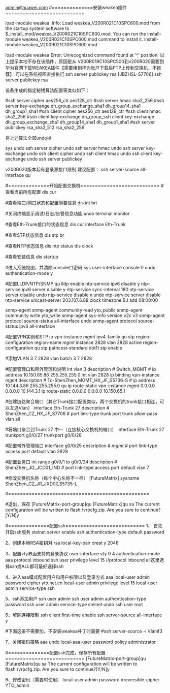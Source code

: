 admin@huawei.com
#==============安装weakea插件===========================

<JBZHSL-S7706>load-module weakea 
Info: Load weakea_V200R021C10SPC600.mod from the startup system software to $_install_mod/weakea_V200R021C10SPC600.mod. You can run the install-module weakea_V200R021C10SPC600.mod command to install it.
<JBZHSL-S7706>install-module weakea_V200R021C10SPC600.mod

<JBZHSL-S7706>load-module weakea
       Error: Unrecognized command found at '^' position.
以上提示本地不存在该插件，原因是从
V200R019C10SPC500到v200R020需要到华为官网下载WEAKEA插件【需要用到华为账户下载后FTP上传到交换机，不推荐】
可以在系统视图直接执行 ssh server publickey rsa
[JBZHSL-S7706] ssh server publickey rsa

设备生成的指定秘钥算法配置等类似如下：

#ssh server cipher aes256_ctr aes128_ctr
#ssh server hmac sha2_256
#ssh server key-exchange dh_group_exchange_sha1 dh_group14_sha1 dh_group1_sha1
#ssh client cipher aes256_ctr aes128_ctr
#ssh client hmac sha2_256
#ssh client key-exchange dh_group_ssh client key-exchange dh_group_exchange_sha1 dh_group14_sha1 dh_group1_sha1
#ssh server publickey rsa_sha2_512 rsa_sha2_256

将上述算法全部undo掉

sys
undo ssh server cipher
undo ssh server hmac
undo ssh server key-exchange
undo ssh client cipher
undo ssh client hmac
undo ssh client key-exchange
undo ssh server publickey

v200R020版本起有登录源接口限制 建议配置：
ssh server-source all-interface
qu

#==============开始配置交换机===========================
#查看当前所有配置
dis cur

#查看端口/网口状态和配置简要信息
dis int bri

#关闭终端显示调试/日志/告警信息功能
undo terminal monitor

#查看Eth-Trunk接口的状态信息
dis cur interface Eth-Trunk

#查看STP状态信息
dis stp br

#查看NTP状态信息
dis ntp status
dis clock

#查看安装信息
dis startup

#进入系统视图，并清除console口密码
sys
user-interface console 0
undo authentication-mode
y

#配置LLDP/NTP/SNMP
qu
lldp enable
ntp-service ipv6 disable
y
ntp-service ipv6 server disable
y
ntp-service sync-interval 180
ntp-service server disable
undo ntp-service disable n 
undo ntp-service server disable
ntp-service unicast-server 203.107.6.88
clock timezone BJ add 08:00:00

snmp-agent
snmp-agent community read yto_public
snmp-agent community write yto_write
snmp-agent sys-info version v2c v3
snmp-agent protocol source-status all-interface
undo snmp-agent protocol source-status ipv6 all-interface

#配置VPN实例和STP
ip vpn-instance _mgmt_
ipv4-family
qu
stp region-configuration
region-name _mgmt_
instance 2828 vlan 2828 
active region-configuration
qu
stp pathcost-standard dot1t
stp enable

#添加VLAN 3 7 2828
vlan batch 3  7 2828

#配置管理口和带外管理和说明
int vlan 3
description # Switch_MGMT #
ip address 10.150.65.86 255.255.255.0
int vlan 2828
ip binding vpn-instance _mgmt_
description # To-ShenZhen_MGMT_HX_JF_S5736-S #
ip address 10.144.3.86 255.255.255.0
qu
ip route-static vpn-instance _mgmt_ 0.0.0.0 0.0.0.0 10.144.3.1
ip route-static 0.0.0.0 0.0.0.0 10.150.65.1

#创建链路聚合端口（其它Trunk接口配置类似，两个交换机的trunk接口相连，可以互通Vlan）
interface Eth-Trunk 27
description # ShenZhen_CZ_HX_JF_S7706 #
port link-type trunk
port trunk allow-pass vlan all

#将端口聚合到Trunk 27 中--（连接核心交换机的端口）
interface Eth-Trunk 27
trunkport g0/0/27
trunkport g0/0/28

#配置带外管理端口
interface g0/0/25
description # _mgmt_ #
port link-type access
port default vlan 2828

#配置业务口
int range g0/0/1 to g0/0/24
description # ShenZhen_JG_JCD01_IND #
port link-type access
port default vlan 7


#修改交换机名称（每个中心名称不一样）
[FutureMatrix] sysname ShenZhen_CZ_JR_JXD07_S5735-L

#================================================

#退出，保存
[FutureMatrix-port-group]qu
[FutureMatrix]qu
<FutureMatrix>sa
The current configuration will be written to flash:/vrpcfg.zip.
Are you sure to continue?[Y/N]y

#==============配置ssh===========================
1、 首先开启ssh服务
stelnet server enable
ssh authentication-type default password

2、创建本地RSA密钥对
rsa local-key-pair creat
y
2048

3、配置vty界面支持的登录协议
user-interface vty 0 4
authentication-mode aaa
protocol inbound ssh
user privilege level 15 //protocol inbound all这里选择ssh或ALL都可最好选择ssh

4、进入aaa模式配置用户和用户权限以及登录方式
aaa
local-user admin password cipher yto.net.cn
local-user admin privilege level 15
local-user admin service-type ssh

5、ssh添加用户
ssh user admin
ssh user admin authentication-type password
ssh user admin service-type stelnet
undo ssh user root

6、解除连接限制
ssh client first-time enable
ssh server-source all-interface
y

#下面这条不需要加，不安装weakea补丁时需要
#ssh server-source -i Vlanif3

7、关闭密码策略
aaa
undo local-aaa-user password policy administrator

#==============配置ssh完成，保存所有配置===========================
[FutureMatrix-port-group]qu
[FutureMatrix]qu
<FutureMatrix>sa
The current configuration will be written to flash:/vrpcfg.zip.
Are you sure to continue?[Y/N]y

8、修改密码（需要时使用）
local-user admin password irreversible-cipher YTO_admin
